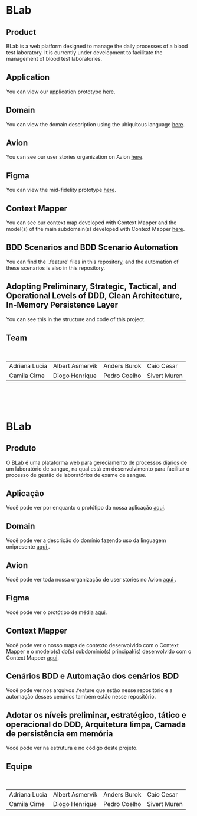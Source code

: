 
# BLab

## Product
BLab is a web platform designed to manage the daily processes of a blood test laboratory. It is currently under development to facilitate the management of blood test laboratories.

## Application

<p>You can view our application prototype <a href="https://www.figma.com/proto/UtY0PrtheYUmGJx37DKvXu/Laborat%C3%B3rio-de-Exame-de-Sangue?node-id=4-191&starting-point-node-id=4%3A191&t=wqQetzHHhzoKLYZB-1">here</a>.</p>

## Domain

<p>You can view the domain description using the ubiquitous language <a href="#">here</a>.</p>

## Avion
<p>You can see our user stories organization on Avion <a href="https://drive.google.com/file/d/1jFtwQ636goHWFS0G0uI7yfdzeR66v2rD/view?usp=drive_link">here</a>.</p>

## Figma
<p>You can view the mid-fidelity prototype <a href="https://www.figma.com/file/jvqSMSIrjMxfqVUOSmbXqs/CarTradeo-(Copy)?node-id=0%3A1&t=hzanEqdFZqAIZIWk-1">here</a>.</p>

## Context Mapper
<p>You can see our context map developed with Context Mapper and the model(s) of the main subdomain(s) developed with Context Mapper <a href="#">here</a>.</p>

## BDD Scenarios and BDD Scenario Automation
<p>You can find the '.feature' files in this repository, and the automation of these scenarios is also in this repository.</p>

## Adopting Preliminary, Strategic, Tactical, and Operational Levels of DDD, Clean Architecture, In-Memory Persistence Layer
<p>You can see this in the structure and code of this project.</p>

## Team
<table> <tr> <td> Adriana Lucia <br /> </td> <td> Albert Asmervik <br /> </td> <td> Anders Burok <br/> </td> <td> Caio Cesar <br /> </td> </tr> <tr> <td> Camila Cirne <br /> </td> <td> Diogo Henrique <br /> </td> <td> Pedro Coelho <br/> </td> <td> Sivert Muren </td> <br/> </tr> </table>

</br>
</br>
</br>


# BLab

## Produto
O BLab é uma plataforma web para gereciamento de processos diarios de um laboratório de sangue, na qual está em desenvolvimento para facilitar o processo de gestão de laboratórios de exame de sangue.

## Aplicação  
<p>Você pode ver por enquanto o protótipo da nossa aplicação <a href= "https://www.figma.com/proto/UtY0PrtheYUmGJx37DKvXu/Laborat%C3%B3rio-de-Exame-de-Sangue?node-id=4-191&starting-point-node-id=4%3A191&t=wqQetzHHhzoKLYZB-1">aqui</a>.</p>

## Domain
<p> Você pode ver a descrição do domínio fazendo uso da linguagem onipresente <a href= "#"> aqui </a>. </p>

## Avion
<p>Você pode ver toda nossa organização de user stories no Avion <a href= "https://drive.google.com/file/d/1RmzUk0sHvt0uqqPipq2_6OxgFvxaGW89/view?usp=drive_link" > aqui </a>. </p>
	
## Figma
<p>Você pode ver o protótipo de média <a href="https://www.figma.com/file/jvqSMSIrjMxfqVUOSmbXqs/CarTradeo-(Copy)?node-id=0%3A1&t=hzanEqdFZqAIZIWk-1">aqui</a>.</p>

## Context Mapper 
<p> Você pode ver o nosso mapa de contexto desenvolvido com o Context Mapper e o modelo(s) do(s) subdomínio(s) principal(is) desenvolvido com o Context Mapper <a href="#" > aqui</a>. </p>

## Cenários BDD e Automação dos cenários BDD
<p> Você pode ver nos arquivos .feature que estão nesse repositório e a automação desses cenários também estão nesse repositório. </p>

## Adotar os níveis preliminar, estratégico, tático e operacional do DDD, Arquitetura limpa, Camada de persistência em memória
<p> Você pode ver na estrutura e no código deste projeto. </p>


## Equipe

<table> <tr> <td> Adriana Lucia <br /> </td> <td> Albert Asmervik <br /> </td> <td> Anders Burok <br/> </td> <td> Caio Cesar <br /> </td> </tr> <tr> <td> Camila Cirne <br /> </td> <td> Diogo Henrique <br /> </td> <td> Pedro Coelho <br/> </td> <td> Sivert Muren </td> <br/> </tr> </table>
